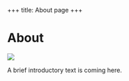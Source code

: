 +++
title: About page
+++

About
=====

<div class="Facepalm">
  <img src="/images/facepalm/BikerFaceX.jpg" />
</div>

A brief introductory text is coming here.

